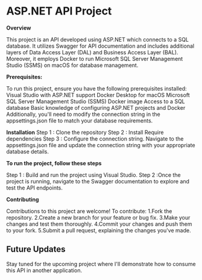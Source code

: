 # ASP.NET API Project

**Overview**

This project is an API developed using ASP.NET which connects to a SQL database. It utilizes Swagger for API documentation and includes additional layers of Data Access Layer (DAL) and Business Access Layer (BAL). Moreover, it employs Docker to run Microsoft SQL Server Management Studio (SSMS) on macOS for database management.

**Prerequisites:**

To run this project, ensure you have the following prerequisites installed:
Visual Studio with ASP.NET support
Docker Desktop for macOS
Microsoft SQL Server Management Studio (SSMS) Docker image
Access to a SQL database
Basic knowledge of configuring ASP.NET projects and Docker
Additionally, you'll need to modify the connection string in the appsettings.json file to match your database requirements.

**Installation**
Step 1 : Clone the repository
Step 2 : Install Require dependencies 
Step 3 : Configure the connection string. Navigate to the appsettings.json file and update the connection string with your appropriate database details.

**To run the project, follow these steps**

Step 1 : Build and run the project using Visual Studio.
Step 2 :Once the project is running, navigate to the Swagger documentation to explore and test the API endpoints.

**Contributing**

Contributions to this project are welcome! To contribute:
1.Fork the repository.
2.Create a new branch for your feature or bug fix.
3.Make your changes and test them thoroughly.
4.Commit your changes and push them to your fork.
5.Submit a pull request, explaining the changes you've made.

        
## Future Updates

Stay tuned for the upcoming project where I'll demonstrate how to consume this API in another application.
